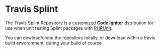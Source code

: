 # Travis Splint

The Travis Splint Repository is a customized [__Code Igniter__](https://codeigniter.com) dstribution for use when unit testing Splint packages with [PHPUnit](https://phpunit.de).

You can dowload/clone the repository locally, or download within a travis build envoronment, during your build of course.
